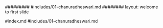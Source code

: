 #########
#includes/01-chanuradheswari.md
########
layout: welcome to first slide

#index.md
#includes/01-chanuradheswari.md
